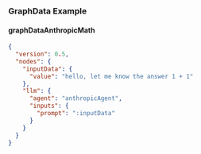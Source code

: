 ### GraphData Example

#### graphDataAnthropicMath
```json
{
  "version": 0.5,
  "nodes": {
    "inputData": {
      "value": "hello, let me know the answer 1 + 1"
    },
    "llm": {
      "agent": "anthropicAgent",
      "inputs": {
        "prompt": ":inputData"
      }
    }
  }
}
```
